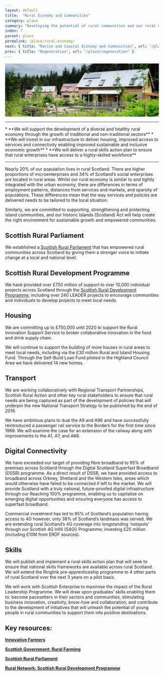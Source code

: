 ```yaml
---
layout: default
title:  "Rural Economy and Communities"
category: place
summary: "Developing the potential of rural communities and our rural economy."
index: 7
parent: place
permalink: /place/rural-economy/
next: { title: "Marine and Coastal Economy and Communities", url: "/place/marine-and-coastal/" }
prev: { title: "Regeneration", url: "/place/regeneration" }
---
```

![Rural Photo](/assets/images/pageimages/place6-2.jpg)
<br>
<hr>
* **We will support the development of a diverse and healthy rural economy through the growth of traditional and non-traditional sectors**
* **We will invest in our infrastructure to deliver housing, improved access to services and connectivity enabling improved sustainable and inclusive economic growth**
* **We will deliver a rural skills action plan to ensure that rural enterprises have access to a highly-skilled workforce**


<hr>

Nearly 20% of our population lives in rural Scotland.  There are higher proportions of microenterprises and 34% of Scotland’s social enterprises are located in rural areas. Whilst our rural economy is similar to and tightly integrated with the urban economy, there are differences in terms of employment patterns, distances from services and markets, and sparsity of populations. These differences mean that the way services and policies are delivered needs to be tailored to the local situation.

Similarly, we are committed to supporting, strengthening and protecting island communities, and our historic Islands (Scotland) Act will help create the right environment for sustainable growth and empowered communities.

## Scottish Rural Parliament 

We established a [Scottish Rural Parliament](https://www.scottishruralparliament.org.uk/) that has empowered rural communities across Scotland by giving them a stronger voice to initiate change at a local and national level.

## Scottish Rural Development Programme 

We have provided over £750 million of support to over 10,000 individual projects across Scotland through the [Scottish Rural Development Programme](https://www.ruralnetwork.scot/funding/scottish-rural-development-programme); including over 240 LEADER projects to encourage communities and individuals to develop projects to meet local needs.

## Housing

We are committing up to £750,000 until 2020 to support the Rural Innovation Support Service to broker collaborative innovation in the food and drink supply chain.

We will continue to support the building of more houses in rural areas to meet local needs, including via the £30 million Rural and Island Housing Fund.  Through the Self-Build Loan Fund piloted in the Highland Council Area we have delivered 14 new homes.

## Transport

We are working collaboratively with Regional Transport Partnerships, Scottish Rural Action and other key rural stakeholders to ensure that rural needs are being captured as part of the development of policies that will underpin the new National Transport Strategy to be published by the end of 2019.  

We have ambitious plans to dual the A9 and A96 and have successfully reintroduced a passenger rail service to the Borders for the first time since 1969. We will examine the case for an extension of the railway along with improvements to the A1, A7, and A68.

## Digital Connectivity

We have exceeded our target of providing fibre broadband to 95% of premises across Scotland through the Digital Scotland Superfast Broadband (DSSB) programme. As a direct result of DSSB, we have provided access to broadband across Orkney, Shetland and the Western Isles, areas which would otherwise have failed to be connected if left to the market. We will provide Scotland with a truly national, future-proofed digital infrastructure through our Reaching 100% programme, enabling us to capitalise on emerging digital opportunities and ensuring everyone has access to superfast broadband.

Commercial investment has led to 95% of Scotland’s population having access to 4G however, only 36% of Scotland’s landmass was served. We are extending rural Scotland’s 4G coverage into longstanding ‘notspots’ through our Scottish 4G Infill (S4GI) Programme; investing £25 million (including £10M from ERDF sources).

## Skills

We will publish and implement a rural skills action plan that will seek to ensure that national skills frameworks are available across rural Scotland. We will extend the Ringlink pre-apprenticeship programme to 4 other parts of rural Scotland over the next 3 years on a pilot basis.  

We will work with Scottish Enterprise to maximise the impact of the Rural Leadership Programme. We will draw upon graduates’ skills enabling them to: become pacesetters in their sectors and communities, stimulating business innovation, creativity, know-how and collaboration; and contribute to the development of initiatives that will unleash the potential of young people in rural communities to support them into positive destinations.



## Key resources:
**[Innovative Farmers](https://www.innovativefarmers.org/welcometoriss/)**  

**[Scottish Government: Rural Farming](https://www.gov.scot/Topics/farmingrural/SRDP)**

**[Scottish Rural Parliament](https://www.scottishruralparliament.org.uk/)**

**[Rural Network: Scottish Rural Development Programme](https://www.ruralnetwork.scot/funding/scottish-rural-development-programme)**
